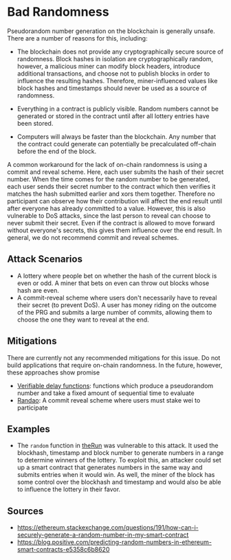 # Bad Randomness

Pseudorandom number generation on the blockchain is generally unsafe. There are a number of reasons for this, including:

- The blockchain does not provide any cryptographically secure source of randomness. Block hashes in isolation are cryptographically random, however, a malicious miner can modify block headers, introduce additional transactions, and choose not to publish blocks in order to influence the resulting hashes. Therefore, miner-influenced values like block hashes and timestamps should never be used as a source of randomness.

- Everything in a contract is publicly visible. Random numbers cannot be generated or stored in the contract until after all lottery entries have been stored.

- Computers will always be faster than the blockchain. Any number that the contract could generate can potentially be precalculated off-chain before the end of the block.

A common workaround for the lack of on-chain randomness is using a commit and reveal scheme. Here, each user submits the hash of their secret number.
When the time comes for the random number to be generated, each user sends their secret number to the contract
which then verifies it matches the hash submitted earlier and xors them together. Therefore no participant can observe how their contribution
will affect the end result until after everyone has already committed to a value. However, this is also vulnerable to DoS attacks,
since the last person to reveal can choose to never submit their secret. Even if the contract is allowed to move forward without
everyone's secrets, this gives them influence over the end result. In general, we do not recommend commit and reveal schemes.

## Attack Scenarios

- A lottery where people bet on whether the hash of the current block is even or odd. A miner that bets on even can throw out blocks whose
hash are even.
- A commit-reveal scheme where users don't necessarily have to reveal their secret (to prevent DoS). A user has money riding on the outcome
of the PRG and submits a large number of commits, allowing them to choose the one they want to reveal at the end.

## Mitigations

There are currently not any recommended mitigations for this issue.
Do not build applications that require on-chain randomness.
In the future, however, these approaches show promise

- [Verifiable delay functions](https://eprint.iacr.org/2018/601.pdf): functions which produce a pseudorandom number
and take a fixed amount of sequential time to evaluate
- [Randao](https://github.com/randao/randao): A commit reveal scheme where users must stake wei to participate

## Examples

- The `random` function in [theRun](theRun_source_code/theRun.sol) was vulnerable to this attack. It used the blockhash, timestamp and block number to generate numbers in a range to determine winners of the lottery. To exploit this, an attacker could set up a smart contract that generates numbers in the same way and submits entries when it would win. As well, the miner of the block has some control over the blockhash and timestamp and would also be able to influence the lottery in their favor.

## Sources

- https://ethereum.stackexchange.com/questions/191/how-can-i-securely-generate-a-random-number-in-my-smart-contract
- https://blog.positive.com/predicting-random-numbers-in-ethereum-smart-contracts-e5358c6b8620
